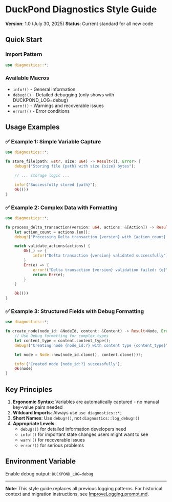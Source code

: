 # DuckPond Diagnostics Style Guide

**Version**: 1.0 (July 30, 2025)
**Status**: Current standard for all new code

## Quick Start

### Import Pattern

```rust
use diagnostics::*;
```

### Available Macros

- `info!()` - General information
- `debug!()` - Detailed debugging (only shows with DUCKPOND_LOG=debug)
- `warn!()` - Warnings and recoverable issues
- `error!()` - Error conditions

## Usage Examples

### ✅ **Example 1: Simple Variable Capture**

```rust
use diagnostics::*;

fn store_file(path: &str, size: u64) -> Result<(), Error> {
    debug!("Storing file {path} with size {size} bytes");

    // ... storage logic ...

    info!("Successfully stored {path}");
    Ok(())
}
```

### ✅ **Example 2: Complex Data with Formatting**

```rust
use diagnostics::*;

fn process_delta_transaction(version: u64, actions: &[Action]) -> Result<(), Error> {
    let action_count = actions.len();
    debug!("Processing Delta transaction {version} with {action_count} actions");

    match validate_actions(actions) {
        Ok(_) => {
            info!("Delta transaction {version} validated successfully");
        }
        Err(e) => {
            error!("Delta transaction {version} validation failed: {e}");
            return Err(e);
        }
    }

    Ok(())
}
```

### ✅ **Example 3: Structured Fields with Debug Formatting**

```rust
use diagnostics::*;

fn create_node(node_id: &NodeId, content: &Content) -> Result<Node, Error> {
    // Use Debug formatting for complex types
    let content_type = content.content_type();
    debug!("Creating node {node_id:?} with content type {content_type}");

    let node = Node::new(node_id.clone(), content.clone())?;

    info!("Created node {node_id:?} successfully");
    Ok(node)
}
```

## Key Principles

1. **Ergonomic Syntax**: Variables are automatically captured - no manual key-value pairs needed
2. **Wildcard Imports**: Always use `use diagnostics::*;`
3. **Short Names**: Use `debug!()`, not `diagnostics::log_debug!()`
4. **Appropriate Levels**:
   - `debug!()` for detailed information developers need
   - `info!()` for important state changes users might want to see
   - `warn!()` for recoverable issues
   - `error!()` for serious problems

## Environment Variable

Enable debug output: `DUCKPOND_LOG=debug`

---

**Note**: This style guide replaces all previous logging patterns. For historical context and migration instructions, see [ImproveLogging.prompt.md](./ImproveLogging.prompt.md).

